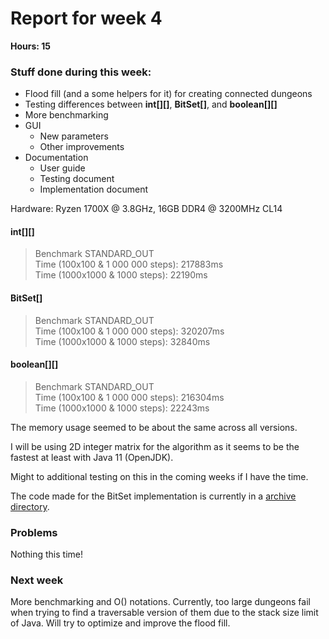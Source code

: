 # Report for week 4

**Hours: 15**

### Stuff done during this week:

- Flood fill (and a some helpers for it) for creating connected dungeons
- Testing differences between **int[][]**, **BitSet[]**, and **boolean[][]**
- More benchmarking
- GUI
  - New parameters
  - Other improvements
- Documentation
  - User guide
  - Testing document
  - Implementation document

Hardware: Ryzen 1700X @ 3.8GHz, 16GB DDR4 @ 3200MHz CL14

#### int[][]
> Benchmark STANDARD_OUT\
Time (100x100 & 1 000 000 steps): 217883ms\
Time (1000x1000 & 1000 steps): 22190ms

#### BitSet[]
> Benchmark STANDARD_OUT\
Time (100x100 & 1 000 000 steps): 320207ms\
Time (1000x1000 & 1000 steps): 32840ms

#### boolean[][]
> Benchmark STANDARD_OUT\
Time (100x100 & 1 000 000 steps): 216304ms\
Time (1000x1000 & 1000 steps): 22243ms

The memory usage seemed to be about the same across all versions.

I will be using 2D integer matrix for the algorithm as it seems to be the fastest at least with Java 11 (OpenJDK).

Might to additional testing on this in the coming weeks if I have the time.

The code made for the BitSet implementation is currently in a [archive directory](../archive).

### Problems

Nothing this time!

### Next week

More benchmarking and O() notations.
Currently, too large dungeons fail when trying to find a traversable version of them due to the stack size limit of Java. Will try to optimize and improve the flood fill.
